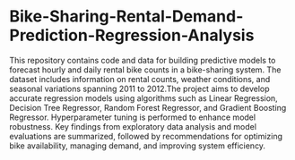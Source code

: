 # Bike-Sharing-Rental-Demand-Prediction-Regression-Analysis
This repository contains code and data for building predictive models to forecast hourly and daily rental bike counts in a bike-sharing system. The dataset includes information on rental counts, weather conditions, and seasonal variations spanning 2011 to 2012.The project aims to develop accurate regression models using algorithms such as Linear Regression, Decision Tree Regressor, Random Forest Regressor, and Gradient Boosting Regressor. Hyperparameter tuning is performed to enhance model robustness. Key findings from exploratory data analysis and model evaluations are summarized, followed by recommendations for optimizing bike availability, managing demand, and improving system efficiency.
